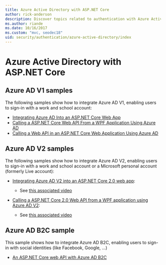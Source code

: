 ```yaml
---
title: Azure Active Directory with ASP.NET Core
author: rick-anderson
description: Discover topics related to authentication with Azure Active Directory in ASP.NET Core.
ms.author: riande
ms.date: 10/16/2017
ms.custom: "mvc, seodec18"
uid: security/authentication/azure-active-directory/index
---
```

# Azure Active Directory with ASP.NET Core

## Azure AD V1 samples

The following samples show how to integrate Azure AD V1, enabling users to sign-in with a work and school account:
* [Integrating Azure AD Into an ASP.NET Core Web App](https://github.com/Azure-Samples/active-directory-dotnet-webapp-openidconnect-aspnetcore)
* [Calling a ASP.NET Core Web API From a WPF Application Using Azure AD](https://github.com/Azure-Samples/active-directory-dotnet-native-aspnetcore)
* [Calling a Web API in an ASP.NET Core Web Application Using Azure AD](https://azure.microsoft.com/documentation/samples/active-directory-dotnet-webapp-webapi-openidconnect-aspnetcore/)

## Azure AD V2 samples

The following samples show how to integrate Azure AD V2, enabling users to sign-in with a work and school account or a Microsoft personal account (formerly Live account):
* [Integrating Azure AD V2 into an ASP.NET Core 2.0 web app](https://github.com/Azure-Samples/active-directory-aspnetcore-webapp-openidconnect-v2): 
  * See [this associated video](https://channel9.msdn.com/Events/Build/2018/THR5001) 

* [Calling a ASP.NET Core 2.0 Web API from a WPF application using Azure AD V2](https://github.com/azure-samples/active-directory-dotnet-native-aspnetcore-v2): 
  * See [this associated video](https://channel9.msdn.com/Events/Build/2018/THR5000)

## Azure AD B2C sample

This sample shows how to integrate Azure AD B2C, enabling users to sign-in with social identities (like Facebook, Google, ...)
* [An ASP.NET Core web API with Azure AD B2C](https://azure.microsoft.com/resources/samples/active-directory-b2c-dotnetcore-webapi/)

